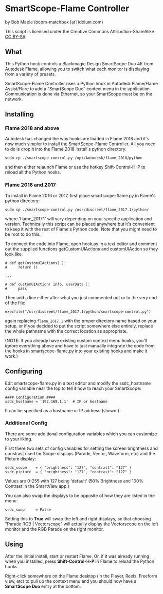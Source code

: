 # SmartScope-Flame Controller
by Bob Maple (bobm-matchbox [at] idolum.com)

This script is licensed under the Creative Commons Attribution-ShareAlike [CC BY-SA](https://creativecommons.org/licenses/by-sa/4.0/)


## What

This Python hook controls a Blackmagic Design SmartScope Duo 4K from Autodesk Flame,
allowing you to switch what each monitor is displaying from a variety of presets.

SmartScope-Flame Controller uses a Python hook in Autodesk Flame/Flame Assist/Flare
to add a "SmartScope Duo" context menu in the application.  Communication is done
via Ethernet, so your SmartScope must be on the network.


## Installing

### Flame 2018 and above

Autodesk has changed the way hooks are loaded in Flame 2018 and it's now much simpler
to install the SmartScope-Flame Controller. All you need to do is drop it into the
Flame 2018 install's python directory:

  `sudo cp ./smartscope-control.py /opt/Autodesk/flame_2018/python`

and then either relaunch Flame or use the hotkey Shift-Control-H-P to reload all
the Python hooks.

### Flame 2016 and 2017

To install in Flame 2016 or 2017, first place smartscope-flame.py in Flame's python
directory:

  `sudo cp ./smartscope-control.py /usr/discreet/flame_2017.1/python/`

where 'flame_2017.1' will vary depending on your specific application and version.
Technically this script can be placed anywhere but it's convenient to keep it with
the rest of Flame's Python code. Note that you might need to be root to do this.

To connect the code into Flame, open hook.py in a text editor and comment out
the supplied functions getCustomUIActions and customUIAction so they look like:

```
# def getCustomUIActions( ):
#     return ()

...

# def customUIAction( info, userData ):
#     pass
```

Then add a line either after what you just commented out or to the very end of
the file:

  `execfile("/usr/discreet/flame_2017.1/python/smartscope-control.py")`

again replacing `flame_2017.1` with the proper directory name based on your setup,
or if you decided to put the script somewhere else entirely, replace the whole
pathname with the correct location as appropriate.

(NOTE: If you already have existing custom context menu hooks, you'll ignore
everything above and have to just manually integrate the code from the hooks in
smartscope-flame.py into your existing hooks and make it work.)


## Configuring

Edit smartscope-flame.py in a text editor and modify the ssdc_hostname config
variable near the top to tell it how to reach your SmartScope:

```
#### Configuration ####
ssdc_hostname = '192.168.1.1'  # IP or hostname
```
It can be specified as a hostname or IP address (shown.)

### Additional Config

There are some additional configuration variables which you can customize
to your liking.

First there two sets of config variables for setting the screen brightness and
constrast used for Scope displays (Parade, Vector, Waveform, etc) and the Picture
display:

```
ssdc_scope    = { "brightness": "127", "contrast": "127" }
ssdc_picture  = { "brightness": "127", "contrast": "127" }
```
Values are 0-255 with 127 being 'default' (50% Brightness and 100% Contrast in
the SmartView app.)

You can also swap the displays to be opposite of how they are listed in the menu:

```
ssdc_swap     = False
```

Setting this to **True** will swap the left and right displays, so that choosing
"Parade RGB | Vectorscope" will actually display the Vectorscope on the left monitor
and the RGB Parade on the right monitor.


## Using

After the initial install, start or restart Flame.  Or, if it was already running
when you installed, press **Shift-Control-H-P** in Flame to reload the Python hooks.

Right-click somewhere on the Flame desktop (in the Player, Reels, Freeform view,
etc) to pull up the context menu and you should now have a **SmartScope Duo** entry
at the bottom.
